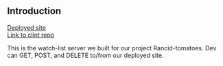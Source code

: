 
## Introduction

[Deployed site](https://rancid-tomatillos-server-tl.herokuapp.com/watch-list)
</br>
[Link to clint repo](https://github.com/Elle624/rancid-tomatoes)

This is the watch-list server we built for our project Rancid-tomatoes. Dev can GET, POST, and DELETE to/from our deployed site.

